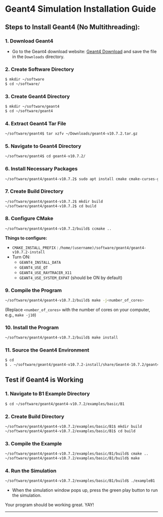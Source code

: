 # Geant4 Simulation Installation Guide

## Steps to Install Geant4 (No Multithreading):

### 1. Download Geant4
- Go to the Geant4 download website: [Geant4 Download](https://geant4.web.cern.ch/download/10.7.2.html) and save the file in the `Downloads` directory.

### 2. Create Software Directory
```bash
$ mkdir ~/software
$ cd ~/software/
```

### 3. Create Geant4 Directory
```bash
$ mkdir ~/software/geant4
$ cd ~/software/geant4
```

### 4. Extract Geant4 Tar File
```bash
~/software/geant4$ tar xzfv ~/Downloads/geant4-v10.7.2.tar.gz
```

### 5. Navigate to Geant4 Directory
```bash
~/software/geant4$ cd geant4-v10.7.2/
```

### 6. Install Necessary Packages
```bash
~/software/geant4/geant4-v10.7.2$ sudo apt install cmake cmake-curses-gui gcc g++ libexpat1-dev qt5-default libxmu-dev libmotif-dev
```

### 7. Create Build Directory
```bash
~/software/geant4/geant4-v10.7.2$ mkdir build
~/software/geant4/geant4-v10.7.2$ cd build
```

### 8. Configure CMake
```bash
~/software/geant4/geant4-v10.7.2/build$ ccmake ..
```
**Things to configure:**
- `CMAKE_INSTALL_PREFIX` : `/home/(username)/software/geant4/geant4-v10.7.2-install`
- Turn ON:
  - `GEANT4_INSTALL_DATA`
  - `GEANT4_USE_QT`
  - `GEANT4_USE_RAYTRACER_X11`
  - `GEANT4_USE_SYSTEM_EXPAT` (should be ON by default)

### 9. Compile the Program
```bash
~/software/geant4/geant4-v10.7.2/build$ make -j<number_of_cores>
```
(Replace `<number_of_cores>` with the number of cores on your computer, e.g., `make -j10`)

### 10. Install the Program
```bash
~/software/geant4/geant4-v10.7.2/build$ make install
```

### 11. Source the Geant4 Environment
```bash
$ cd
$ . ~/software/geant4/geant4-v10.7.2-install/share/Geant4-10.7.2/geant4make/geant4make.sh
```

## Test if Geant4 is Working

### 1. Navigate to B1 Example Directory
```bash
$ cd ~/software/geant4/geant4-v10.7.2/examples/basic/B1
```

### 2. Create Build Directory
```bash
~/software/geant4/geant4-v10.7.2/examples/basic/B1$ mkdir build
~/software/geant4/geant4-v10.7.2/examples/basic/B1$ cd build
```

### 3. Compile the Example
```bash
~/software/geant4/geant4-v10.7.2/examples/basic/B1/build$ cmake ..
~/software/geant4/geant4-v10.7.2/examples/basic/B1/build$ make
```

### 4. Run the Simulation
```bash
~/software/geant4/geant4-v10.7.2/examples/basic/B1/build$ ./exampleB1
```
- When the simulation window pops up, press the green play button to run the simulation.

Your program should be working great. YAY!

---